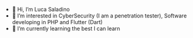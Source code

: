 - 👋 Hi, I’m Luca Saladino
- 👀 I’m interested in CyberSecurity (I am a penetration tester), Software developing in PHP and Flutter (Dart)
- 🌱 I’m currently learning the best I can learn

